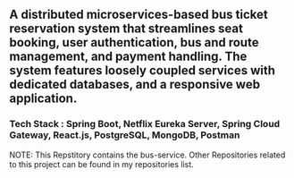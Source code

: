 ## A distributed microservices-based bus ticket reservation system that streamlines seat booking, user authentication, bus and route management, and payment handling. The system features loosely coupled services with dedicated databases, and a responsive web application.

### Tech Stack : Spring Boot, Netflix Eureka Server, Spring Cloud Gateway, React.js, PostgreSQL, MongoDB, Postman

NOTE: This Repstitory contains the bus-service. Other Repositories related to this project can be found in my repositories list.
